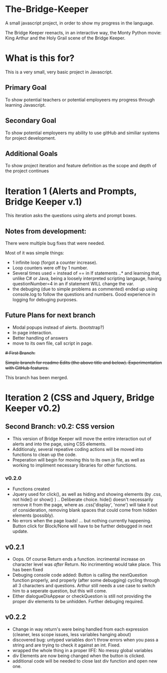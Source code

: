 # The-Bridge-Keeper
A small javascript project, in order to show my progress in the language.

The Bridge Keeper reenacts, in an interactive way, the Monty Python movie: King Arthur and the Holy Grail scene of the Bridge Keeper. 


# What is this for?

This is a very small, very basic project in Javascript. 

## Primary Goal

To show potential teachers or potential employeers my progress through learning Javascript.

## Secondary Goal

To show potential employeers my ability to use gitHub and similiar systems for project development.

## Additional Goals

To show project iteration and feature definition as the scope and depth of the project continues

# Iteration 1 (Alerts and Prompts, Bridge Keeper v.1)

This iteration asks the questions using alerts and prompt boxes. 

## Notes from development:

There were multiple bug fixes that were needed. 

Most of it was simple things: 
* 1 infinite loop (forgot a counter increase). 
* Loop counters were off by 1 number. 
* Several times used = instead of == in If statements 
..* and learning that, unlike C# or Java, being a loosely interpreted scripting langauge, having questionNumber=4 in an if statement WILL change the var.
* the debuging (due to simple problems as commented) ended up using console.log to follow the questions and numbers. Good experience in logging for debuging purposes.

## Future Plans for next branch

* Modal popups instead of alerts. (bootstrap?)
* In page interaction. 
* Better handling of answers
* move to its own file, call script in page.

~~# First Branch:~~

~~Simple branch for readme Edits (the above title and below). Experimentation with GitHub features.~~

This branch has been merged.

# Iteration 2 (CSS and Jquery, Bridge Keeper v0.2)

## Second Branch: v0.2: CSS version

* This version of Bridge Keeper will move the entire interaction out of alerts and into the page, using CSS elements.
* Additionaly, several repeative coding actions will be moved into functions to clean up the code.
* Preperation will begin for moving this to its own js file, as well as working to impliment necessary libraries for other functions.

### v0.2.0

* Functions created
* Jquery used for click(), as well as hiding and showing elements (by .css, not hide() or show() )
.. Deliberate choice. hide() doesn't necessarily remove it from the page, where as .css('display', 'none') will take it out of consideration, removing blank spaces that could come from hidden elements (possibly). 
* No errors when the page loads! ... but nothing currently happening. Button click for Block/None will have to be further debugged in next update.

## v0.2.1

* Oops. Of course Return ends a function. incrimental increase on character level was *after* Return. No incrimenting would take place. This has been fixed
* Debuging console code added: Button is calling the nextQuestion function properly, and properly (after some debugging) cycling through all 3 characters and questions. Arthur still needs a use case to switch him to a seperate question, but this will come.
* Either dialogueDisAppear or checkQuestion is still not providing the proper div elements to be unhidden. Further debuging required.

## v0.2.2

* Change in way return's were being handled from each expression (cleaner, less scope issues, less variables hanging about)
* discovered bug: untyped variables don't throw errors when you pass a string and are trying to check it against an int. Fixed.
* wrapped the whole thing in a proper IIFE: No messy global variables
* div Elements are now being changed when the button is clicked.
* additional code will be needed to close last div function and open new one.

